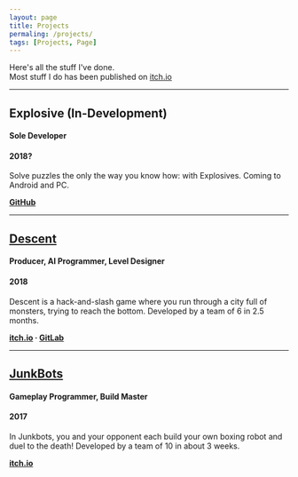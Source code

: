 ```yaml
---
layout: page
title: Projects
permaling: /projects/
tags: [Projects, Page]
---
```


Here's all the stuff I've done.  
Most stuff I do has been published on [itch.io](https:\\hbanks.itch.io)

***

## Explosive (In-Development)

#### Sole Developer
#### 2018?

Solve puzzles the only the way you know how: with Explosives.
Coming to Android and PC.

**[GitHub](https://github.com/henry-banks/Explosive)**

***


## [Descent](https://hbanks.itch.io/descent)

#### Producer, AI Programmer, Level Designer
#### 2018

Descent is a hack-and-slash game where you run through a city full of monsters, trying to reach the bottom.
Developed by a team of 6 in 2.5 months.

**[itch.io](https://hbanks.itch.io/descent) · [GitLab](https://gitlab.com/mrshmid/aieteamred)**

***


## [JunkBots](https://hbanks.itch.io/junkbots)

#### Gameplay Programmer, Build Master
#### 2017

In Junkbots, you and your opponent each build your own boxing robot and duel to the death!
Developed by a team of 10 in about 3 weeks.

**[itch.io](https://hbanks.itch.io/junkbots)**
